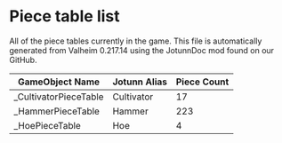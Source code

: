 # Piece table list
All of the piece tables currently in the game.
This file is automatically generated from Valheim 0.217.14 using the JotunnDoc mod found on our GitHub.

|GameObject Name |Jotunn Alias |Piece Count |
|---|---|---|
|_CultivatorPieceTable|Cultivator|17|
|_HammerPieceTable|Hammer|223|
|_HoePieceTable|Hoe|4|
